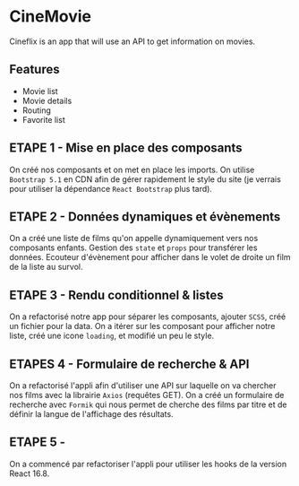 # CineMovie

Cineflix is an app that will use an API to get information on movies.

## Features

- Movie list
- Movie details
- Routing
- Favorite list

## ETAPE 1 - Mise en place des composants

On créé nos composants et on met en place les imports.
On utilise `Bootstrap 5.1` en CDN afin de gérer rapidement le style du site (je verrais pour utiliser la dépendance `React Bootstrap` plus tard).

## ETAPE 2 - Données dynamiques et évènements

On a créé une liste de films qu'on appelle dynamiquement vers nos composants enfants.
Gestion des `state` et `props` pour transférer les données.
Ecouteur d'évènement pour afficher dans le volet de droite un film de la liste au survol.

## ETAPE 3 - Rendu conditionnel & listes

On a refactorisé notre app pour séparer les composants, ajouter `SCSS`, créé un fichier pour la data. On a itérer sur les composant pour afficher notre liste, créé une icone `loading`, et modifié un peu le style.

## ETAPES 4 - Formulaire de recherche & API

On a refactorisé l'appli afin d'utiliser une API sur laquelle on va chercher nos films avec la librairie `Axios` (requêtes GET). On a créé un formulaire de recherche avec `Formik` qui nous permet de cherche des films par titre et de définir la langue de l'affichage des résultats.

## ETAPE 5 -

On a commencé par refactoriser l'appli pour utiliser les hooks de la version React 16.8.
